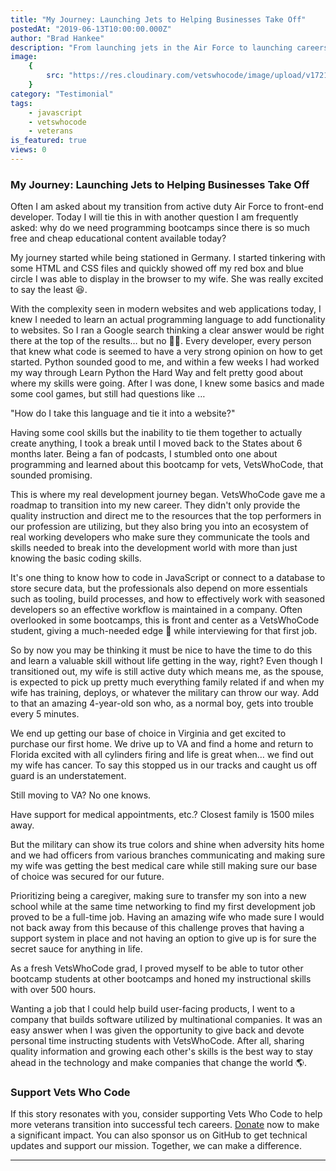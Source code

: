 ```yaml
---
title: "My Journey: Launching Jets to Helping Businesses Take Off"
postedAt: "2019-06-13T10:00:00.000Z"
author: "Brad Hankee"
description: "From launching jets in the Air Force to launching careers in tech, a veteran's journey through Vets Who Code."
image:
    {
        src: "https://res.cloudinary.com/vetswhocode/image/upload/v1721217567/brad-hankee_hpcklm.avif",
    }
category: "Testimonial"
tags:
    - javascript
    - vetswhocode
    - veterans
is_featured: true
views: 0
---
```


### My Journey: Launching Jets to Helping Businesses Take Off

Often I am asked about my transition from active duty Air Force to front-end developer. Today I will tie this in with another question I am frequently asked: why do we need programming bootcamps since there is so much free and cheap educational content available today?

My journey started while being stationed in Germany. I started tinkering with some HTML and CSS files and quickly showed off my red box and blue circle I was able to display in the browser to my wife. She was really excited to say the least 😆.

With the complexity seen in modern websites and web applications today, I knew I needed to learn an actual programming language to add functionality to websites. So I ran a Google search thinking a clear answer would be right there at the top of the results… but no 🤷‍♂. Every developer, every person that knew what code is seemed to have a very strong opinion on how to get started. Python sounded good to me, and within a few weeks I had worked my way through Learn Python the Hard Way and felt pretty good about where my skills were going. After I was done, I knew some basics and made some cool games, but still had questions like …

"How do I take this language and tie it into a website?"

Having some cool skills but the inability to tie them together to actually create anything, I took a break until I moved back to the States about 6 months later. Being a fan of podcasts, I stumbled onto one about programming and learned about this bootcamp for vets, VetsWhoCode, that sounded promising.

This is where my real development journey began. VetsWhoCode gave me a roadmap to transition into my new career. They didn't only provide the quality instruction and direct me to the resources that the top performers in our profession are utilizing, but they also bring you into an ecosystem of real working developers who make sure they communicate the tools and skills needed to break into the development world with more than just knowing the basic coding skills.

It's one thing to know how to code in JavaScript or connect to a database to store secure data, but the professionals also depend on more essentials such as tooling, build processes, and how to effectively work with seasoned developers so an effective workflow is maintained in a company. Often overlooked in some bootcamps, this is front and center as a VetsWhoCode student, giving a much-needed edge 🔪 while interviewing for that first job.

So by now you may be thinking it must be nice to have the time to do this and learn a valuable skill without life getting in the way, right? Even though I transitioned out, my wife is still active duty which means me, as the spouse, is expected to pick up pretty much everything family related if and when my wife has training, deploys, or whatever the military can throw our way. Add to that an amazing 4-year-old son who, as a normal boy, gets into trouble every 5 minutes.

We end up getting our base of choice in Virginia and get excited to purchase our first home. We drive up to VA and find a home and return to Florida excited with all cylinders firing and life is great when… we find out my wife has cancer. To say this stopped us in our tracks and caught us off guard is an understatement.

Still moving to VA? No one knows.

Have support for medical appointments, etc.? Closest family is 1500 miles away.

But the military can show its true colors and shine when adversity hits home and we had officers from various branches communicating and making sure my wife was getting the best medical care while still making sure our base of choice was secured for our future.

Prioritizing being a caregiver, making sure to transfer my son into a new school while at the same time networking to find my first development job proved to be a full-time job. Having an amazing wife who made sure I would not back away from this because of this challenge proves that having a support system in place and not having an option to give up is for sure the secret sauce for anything in life.

As a fresh VetsWhoCode grad, I proved myself to be able to tutor other bootcamp students at other bootcamps and honed my instructional skills with over 500 hours.

Wanting a job that I could help build user-facing products, I went to a company that builds software utilized by multinational companies. It was an easy answer when I was given the opportunity to give back and devote personal time instructing students with VetsWhoCode. After all, sharing quality information and growing each other's skills is the best way to stay ahead in the technology and make companies that change the world 🌎.

### Support Vets Who Code

If this story resonates with you, consider supporting Vets Who Code to help more veterans transition into successful tech careers. [Donate](https://vetswhocode.io/donate) now to make a significant impact. You can also sponsor us on GitHub to get technical updates and support our mission. Together, we can make a difference.

---